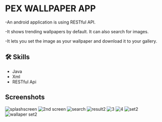 
# PEX WALLPAPER  APP 

 -An android application is using RESTful API. 

 -It shows trending wallpapers by default. It can also search for images.
 
 -It lets you set the image as your wallpaper and download it to your gallery.


## 🛠 Skills

- Java 
- Xml
- RESTful Api

## Screenshots
![splashscreen](https://user-images.githubusercontent.com/84328313/159128457-e5aad59d-10bb-4855-8f64-953de32f9a75.png)
![2nd screen](https://user-images.githubusercontent.com/84328313/159128466-e2bb8e37-056a-4f7c-aafa-a8b2609a5259.png)
![search](https://user-images.githubusercontent.com/84328313/159128474-a114a437-841e-42a2-8ed2-d3b2d10fba6f.png)
![result2](https://user-images.githubusercontent.com/84328313/159128477-1dcdaaab-1727-4941-9c42-f87a213c7ea4.png)
![3](https://user-images.githubusercontent.com/84328313/159128481-95cded37-bc98-4590-a9c4-9e32fad014e6.png)
![4](https://user-images.githubusercontent.com/84328313/159128483-2a7ea0a9-73b6-4dca-8815-075a8a914222.png)
![set2](https://user-images.githubusercontent.com/84328313/159128489-63c9a9a7-a443-4e31-8923-d2a9abc6bd2c.png)
![wallaper set2](https://user-images.githubusercontent.com/84328313/159128501-e28b213b-db55-41a7-84e0-ab6a89336a9c.png)
